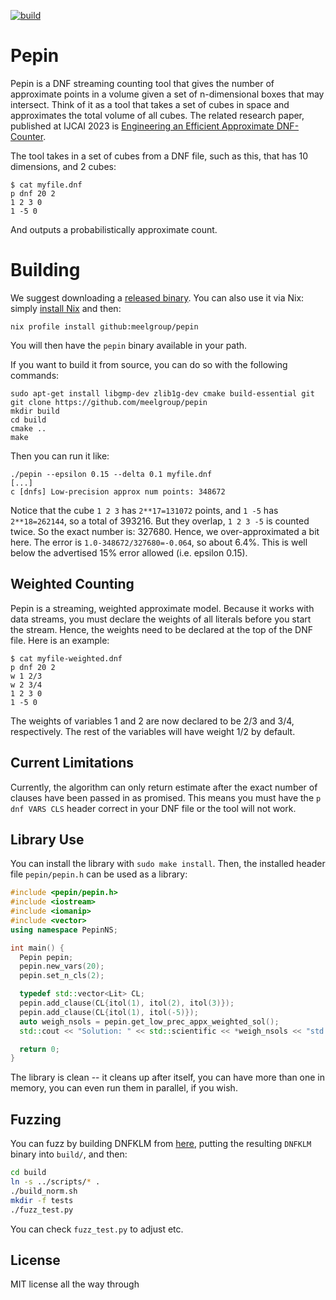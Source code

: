 [![build](https://github.com/meelgroup/pepin/actions/workflows/cmake-single-platform.yml/badge.svg)](https://github.com/meelgroup/pepin/actions/workflows/cmake-single-platform.yml)
# Pepin

Pepin is a DNF streaming counting tool that gives the number of approximate
points in a volume given a set of n-dimensional boxes that may intersect. Think
of it as a tool that takes a set of cubes in space and approximates the total
volume of all cubes. The related research paper, published at IJCAI 2023 is
[Engineering an Efficient Approximate
DNF-Counter](https://www.ijcai.org/proceedings/2023/226).

The tool takes in a set of cubes from a DNF file, such as this, that has 10
dimensions, and 2 cubes:
```plain
$ cat myfile.dnf
p dnf 20 2
1 2 3 0
1 -5 0
```

And outputs a probabilistically approximate count.

# Building
We suggest downloading a [released binary](https://github.com/meelgroup/pepin/releases).
You can also use it via Nix: simply [install Nix](https://nixos.org/download/) and then:
```shell
nix profile install github:meelgroup/pepin
```
You will then have the `pepin` binary available in your path.

If you want to build it from source, you can do so with the following commands:
```plain
sudo apt-get install libgmp-dev zlib1g-dev cmake build-essential git
git clone https://github.com/meelgroup/pepin
mkdir build
cd build
cmake ..
make
```

Then you can run it like:
```plain
./pepin --epsilon 0.15 --delta 0.1 myfile.dnf
[...]
c [dnfs] Low-precision approx num points: 348672
```

Notice that the cube `1 2 3` has `2**17=131072` points, and `1 -5` has
`2**18=262144`, so a total of 393216. But they overlap, `1 2 3 -5` is counted
twice. So the exact number is: 327680. Hence, we over-approximated a bit here.
The error is `1.0-348672/327680=-0.064`, so about 6.4%. This is well below the
advertised 15% error allowed (i.e. epsilon 0.15).

## Weighted Counting
Pepin is a streaming, weighted approximate model. Because it works with data
streams, you must declare the weights of all literals before you start the
stream. Hence, the weights need to be declared at the top of the DNF file. Here
is an example:
```plain
$ cat myfile-weighted.dnf
p dnf 20 2
w 1 2/3
w 2 3/4
1 2 3 0
1 -5 0
```

The weights of variables 1 and 2 are now declared to be 2/3 and 3/4,
respectively. The rest of the variables will have weight 1/2 by default.

## Current Limitations
Currently, the algorithm can only return estimate after the exact number of
clauses have been passed in as promised. This means you must have the `p dnf
VARS CLS` header correct in your DNF file or the tool will not work.

## Library Use
You can install the library with `sudo make install`. Then, the installed
header file `pepin/pepin.h` can be used as a library:
```cpp
#include <pepin/pepin.h>
#include <iostream>
#include <iomanip>
#include <vector>
using namespace PepinNS;

int main() {
  Pepin pepin;
  pepin.new_vars(20);
  pepin.set_n_cls(2);

  typedef std::vector<Lit> CL;
  pepin.add_clause(CL{itol(1), itol(2), itol(3)});
  pepin.add_clause(CL{itol(1), itol(-5)});
  auto weigh_nsols = pepin.get_low_prec_appx_weighted_sol();
  std::cout << "Solution: " << std::scientific << *weigh_nsols << "std::endl;

  return 0;
}
```

The library is clean -- it cleans up after itself, you can have more than one
in memory, you can even run them in parallel, if you wish.

## Fuzzing
You can fuzz by building DNFKLM from
[here](https://gitlab.com/Shrotri/DNF_Counting/), putting the resulting
`DNFKLM` binary into `build/`, and then:
```bash
cd build
ln -s ../scripts/* .
./build_norm.sh
mkdir -f tests
./fuzz_test.py
```

You can check `fuzz_test.py` to adjust etc.

## License
MIT license all the way through
